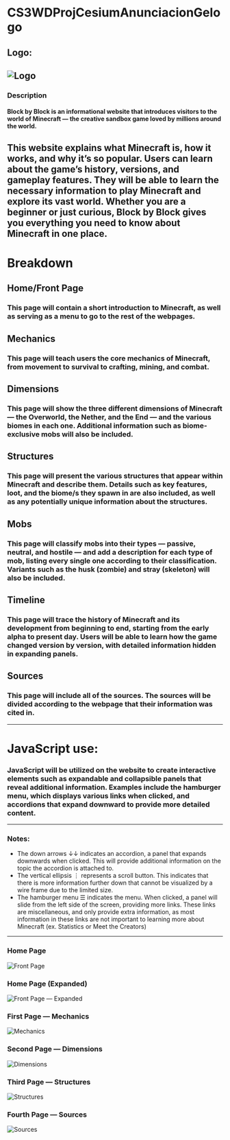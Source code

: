 # CS3WDProjCesiumAnunciacionGelogo
## Logo:
![Logo]([https://pngimg.com/d/minecraft_PNG42.png](https://1000logos.net/wp-content/uploads/2018/10/Minecraft-Logo.png))
---
### Description
#### Block by Block is an informational website that introduces visitors to the world of Minecraft — the creative sandbox game loved by millions around the world.
This website explains what Minecraft is, how it works, and why it’s so popular. Users can learn about the game’s history, versions, and gameplay features. They will be able to learn the necessary information to play Minecraft and explore its vast world.
Whether you are a beginner or just curious, Block by Block gives you everything you need to know about Minecraft in one place.
---
# Breakdown
## Home/Front Page
### This page will contain a short introduction to Minecraft, as well as serving as a menu to go to the rest of the webpages.
## Mechanics
### This page will teach users the core mechanics of Minecraft, from movement to survival to crafting, mining, and combat. 
## Dimensions
### This page will show the three different dimensions of Minecraft — the Overworld, the Nether, and the End — and the various biomes in each one. Additional information such as biome-exclusive mobs will also be included.
## Structures
### This page will present the various structures that appear within Minecraft and describe them. Details such as key features, loot, and the biome/s they spawn in are also included, as well as any potentially unique information about the structures.
## Mobs
### This page will classify mobs into their types — passive, neutral, and hostile — and add a description for each type of mob, listing every single one according to their classification. Variants such as the husk (zombie) and stray (skeleton) will also be included.
## Timeline
### This page will trace the history of Minecraft and its development from beginning to end, starting from the early alpha to present day. Users will be able to learn how the game changed version by version, with detailed information hidden in expanding panels.
## Sources
### This page will include all of the sources. The sources will be divided according to the webpage that their information was cited in.
---
# JavaScript use:
### JavaScript will be utilized on the website to create interactive elements such as expandable and collapsible panels that reveal additional information. Examples include the hamburger menu, which displays various links when clicked, and accordions that expand downward to provide more detailed content.
---
### Notes:
* The down arrows ↓↓ indicates an accordion, a panel that expands downwards when clicked. This will provide additional information on the topic the accordion is attached to.
* The vertical ellipsis ⋮ represents a scroll button. This indicates that there is more information further down that cannot be visualized by a wire frame due to the limited size.
* The hamburger menu ☰ indicates the menu. When clicked, a panel will slide from the left side of the screen, providing more links. These links are miscellaneous, and only provide extra information, as most information in these links are not important to learning more about Minecraft (ex. Statistics or Meet the Creators)
---
### Home Page
![Front Page](assets/frontpage.png)
### Home Page (Expanded)
![Front Page — Expanded](assets/frontpage-expanded.png)
### First Page — Mechanics
![Mechanics](assets/mechanics.png)
### Second Page — Dimensions
![Dimensions](assets/dimensions.png)
### Third Page — Structures
![Structures](assets/structures.png)
### Fourth Page — Sources
![Sources](assets/sources.png)
